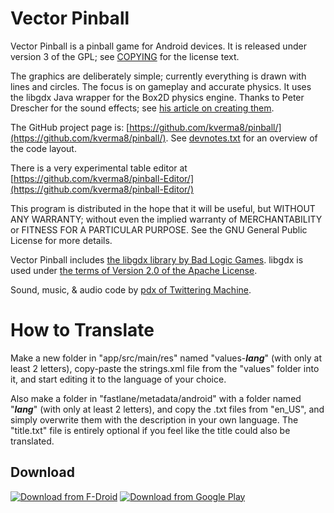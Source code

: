 # Vector Pinball

Vector Pinball is a pinball game for Android devices.
It is released under version 3 of the GPL; see [COPYING](COPYING.txt) for the license text.

The graphics are deliberately simple; currently everything is drawn with lines and circles.
The focus is on gameplay and accurate physics.
It uses the libgdx Java wrapper for the Box2D physics engine.
Thanks to Peter Drescher for the sound effects; see [his article on creating them](https://www.twittering.com/webarchive_articles/FMOD%20for%20Android%20-%20O'Reilly%20Broadcast.html).

The GitHub project page is: [https://github.com/kverma8/pinball/](https://github.com/kverma8/pinball/).
See [devnotes.txt](devnotes.txt) for an overview of the code layout.

There is a very experimental table editor at [https://github.com/kverma8/pinball-Editor/](https://github.com/kverma8/pinball-Editor/)

This program is distributed in the hope that it will be useful,
but WITHOUT ANY WARRANTY; without even the implied warranty of
MERCHANTABILITY or FITNESS FOR A PARTICULAR PURPOSE.  See the
GNU General Public License for more details.

Vector Pinball includes [the libgdx library by Bad Logic Games](http://libgdx.badlogicgames.com/).
libgdx is used under [the terms of Version 2.0 of the Apache License](https://www.apache.org/licenses/LICENSE-2.0).

Sound, music, & audio code by [pdx of Twittering Machine](http://www.twittering.com).

# How to Translate

Make a new folder in "app/src/main/res" named "values-**_lang_**" (with only at least 2 letters), copy-paste the strings.xml file from the "values" folder into it, and start editing it to the language of your choice.

Also make a folder in "fastlane/metadata/android" with a folder named "**_lang_**" (with only at least 2 letters), and copy the .txt files from "en_US", and simply overwrite them with the description in your own language. The "title.txt" file is entirely optional if you feel like the title could also be translated.

## Download

[![Download from F-Droid](https://camo.githubusercontent.com/7df0eafa4433fa4919a56f87c3d99cf81b68d01c/68747470733a2f2f662d64726f69642e6f72672f77696b692f696d616765732f632f63342f462d44726f69642d627574746f6e5f617661696c61626c652d6f6e2e706e67 "Download from F-Droid")](https://f-droid.org/repository/browse/?fdid=com.dozingcatsoftware.bouncy)    [![Download from Google Play](https://user-images.githubusercontent.com/33793273/132640445-ee1c74c2-9330-4ba9-93f8-218acd52fab9.png "Download from Google Play")](https://play.google.com/store/apps/details?id=com.dozingcatsoftware.bouncy)
